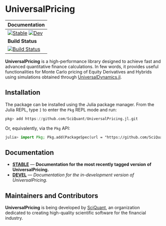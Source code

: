# UniversalPricing

| **Documentation** |
|:------------ |
| [![Stable](https://img.shields.io/badge/docs-stable-blue.svg)](https://SciQuant.github.io/UniversalPricing.jl/stable/) [![Dev](https://img.shields.io/badge/docs-dev-blue.svg)](https://SciQuant.github.io/UniversalPricing.jl/dev/) |
|**Build Status** |
| [![Build Status](https://github.com/SciQuant/UniversalPricing.jl/workflows/CI/badge.svg)](https://github.com/SciQuant/UniversalPricing.jl/actions) |

**UniversalPricing** is a high-performance library designed to achieve fast and advanced quantitative finance calculations. In few words, it provides useful functionalities for Monte Carlo pricing of Equity Derivatives and Hybrids using simulations obtained through [UniversalDynamics.jl](https://github.com/SciQuant/UniversalDynamics.jl).

## Installation

The package can be installed using the Julia package manager. From the Julia REPL, type `]` to enter the `Pkg` REPL mode and run:

```julia
pkg> add https://github.com/SciQuant/UniversalPricing.jl.git
```

Or, equivalently, via the `Pkg` API:

```julia
julia> import Pkg; Pkg.add(PackageSpec(url = "https://github.com/SciQuant/UniversalPricing.jl.git"))
```

## Documentation

- [**STABLE**](https://SciQuant.github.io/UniversalPricing.jl/stable) &mdash; **Documentation for the most recently tagged version of UniversalPricing.**
- [**DEVEL**](https://SciQuant.github.io/UniversalPricing.jl/dev) &mdash; *Documentation for the in-development version of UniversalPricing.*

## Maintainers and Contributors

**UniversalPricing** is being developed by [SciQuant](https://github.com/SciQuant), an organization dedicated to creating high-quality scientific software for the financial industry.